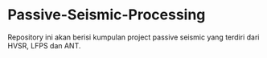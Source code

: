 # Passive-Seismic-Processing
Repository ini akan berisi kumpulan project passive seismic yang terdiri dari HVSR, LFPS dan ANT. 
